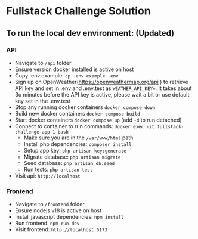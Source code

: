 # Fullstack Challenge Solution

## To run the local dev environment: (Updated)

### API
- Navigate to `/api` folder
- Ensure version docker installed is active on host
- Copy .env.example: `cp .env.example .env`
- Sign up on OpenWeather(https://openweathermap.org/api ) to retrieve API key and set in .env and .env.test as `WEATHER_API_KEY=`. It takes about 3o minutes before the API key is active, please wait a bit or use default key set in the .env.test
- Stop any running docker containers `docker compose down`
- Build new docker containers `docker compose build`
- Start docker containers `docker compose up` (add `-d` to run detached)
- Connect to container to run commands: `docker exec -it fullstack-challenge-app-1 bash`
  - Make sure you are in the `/var/www/html` path
  - Install php dependencies: `composer install`
  - Setup app key: `php artisan key:generate`
  - Migrate database: `php artisan migrate` 
  - Seed database: `php artisan db:seed`
  - Run tests: `php artisan test`
- Visit api: `http://localhost`

### Frontend
- Navigate to `/frontend` folder
- Ensure nodejs v18 is active on host
- Install javascript dependencies: `npm install`
- Run frontend: `npm run dev`
- Visit frontend: `http://localhost:5173`
